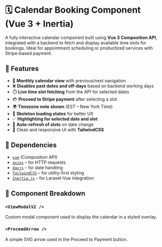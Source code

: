 # 🗓️ Calendar Booking Component (Vue 3 + Inertia)

A fully interactive calendar component built using **Vue 3 Composition API**, integrated with a backend to fetch and display available time slots for bookings. Ideal for appointment scheduling or productized services with Stripe-based payment.

## 🔧 Features

- 📅 **Monthly calendar view** with previous/next navigation
- ❌ **Disables past dates and off-days** based on backend working days
- ⏱️ **Live time slot fetching** from the API for selected dates
- 💳 **Proceed to Stripe payment** after selecting a slot
- 🌍 **Timezone note shown** (EST – New York Time)
- 🧾 **Skeleton loading states** for better UX
- ✅ **Highlighting for selected date and slot**
- 🔁 **Auto-refresh of slots** on date change
- 🎨 Clean and responsive UI with **TailwindCSS**

## 🧩 Dependencies

- [`vue`](https://vuejs.org/) (Composition API)
- [`axios`](https://axios-http.com/) – for HTTP requests
- [`dayjs`](https://day.js.org/) – for date handling
- [`TailwindCSS`](https://tailwindcss.com/) – for utility-first styling
- [`Inertia.js`](https://inertiajs.com/) – for Laravel-Vue integration



## 📁 Component Breakdown

### `<ViewModalV2 />`
Custom modal component used to display the calendar in a styled overlay.

### `<ProceedArrow />`
A simple SVG arrow used in the Proceed to Payment button.
